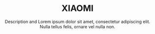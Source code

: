 ---
title:          XIAOMI
subtitle:       Description and Lorem ipsum dolor sit amet, consectetur adipiscing elit. Nulla tellus felis, ornare vel nulla non.
image:          images/investment/xaomi_img.jpg
inversed_image: images/investment/xaomi_img.jpg
href:           "#"
label:          "http://xiaomi.com/"
description:    Lorem ipsum dolor sit amet, consectetur adipiscing elit. Nulla tellus felis, ornare vel nulla non, porttitor congue enim. Cras vehicula nisi eu tellus suscipit vestibulum. Integer congue at velit sit amet feugiat. Maecenas vehicula placerat iaculis. Donec pulvinar pellentesque orci ut congue.
sort:           3
---